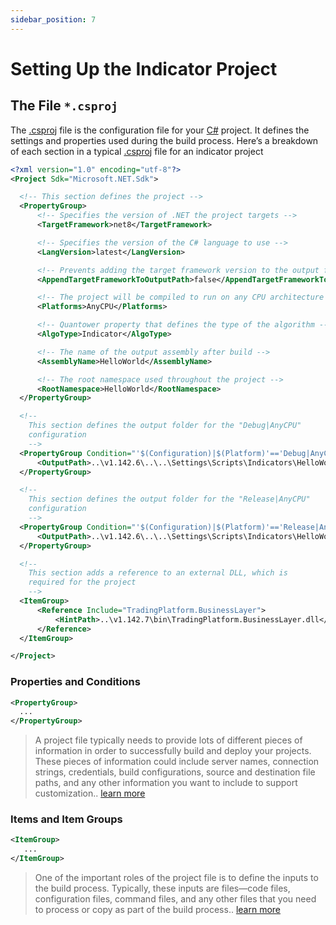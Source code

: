```yaml
---
sidebar_position: 7
---
```


# Setting Up the Indicator Project


## The File `*.csproj`

The [.csproj][20] file is the configuration file for your [C#][0] project. 
  It defines the settings and properties used during the build 
  process. Here’s a breakdown of each section in a typical [.csproj][20]
  file for an indicator project

```xml
<?xml version="1.0" encoding="utf-8"?>
<Project Sdk="Microsoft.NET.Sdk">

  <!-- This section defines the project -->
  <PropertyGroup>
      <!-- Specifies the version of .NET the project targets -->
      <TargetFramework>net8</TargetFramework>

      <!-- Specifies the version of the C# language to use -->
      <LangVersion>latest</LangVersion>

      <!-- Prevents adding the target framework version to the output folder name -->
      <AppendTargetFrameworkToOutputPath>false</AppendTargetFrameworkToOutputPath>

      <!-- The project will be compiled to run on any CPU architecture -->
      <Platforms>AnyCPU</Platforms>

      <!-- Quantower property that defines the type of the algorithm -->
      <AlgoType>Indicator</AlgoType>

      <!-- The name of the output assembly after build -->
      <AssemblyName>HelloWorld</AssemblyName>

      <!-- The root namespace used throughout the project -->
      <RootNamespace>HelloWorld</RootNamespace>
  </PropertyGroup>

  <!-- 
    This section defines the output folder for the "Debug|AnyCPU" 
    configuration 
    -->
  <PropertyGroup Condition="'$(Configuration)|$(Platform)'=='Debug|AnyCPU'">
      <OutputPath>..\v1.142.6\..\..\Settings\Scripts\Indicators\HelloWorld</OutputPath>
  </PropertyGroup>

  <!-- 
    This section defines the output folder for the "Release|AnyCPU" 
    configuration 
    -->
  <PropertyGroup Condition="'$(Configuration)|$(Platform)'=='Release|AnyCPU'">
      <OutputPath>..\v1.142.6\..\..\Settings\Scripts\Indicators\HelloWorld</OutputPath>
  </PropertyGroup>

  <!--  
    This section adds a reference to an external DLL, which is 
    required for the project 
    -->
  <ItemGroup>
      <Reference Include="TradingPlatform.BusinessLayer">
          <HintPath>..\v1.142.7\bin\TradingPlatform.BusinessLayer.dll</HintPath>
      </Reference>
  </ItemGroup>

</Project> 
```

### Properties and Conditions

```xml
<PropertyGroup>
  ...
</PropertyGroup>
```

> A project file typically needs to provide lots of different pieces of information in order to successfully build and deploy your projects. These pieces of information could include server names, connection strings, credentials, build configurations, source and destination file paths, and any other information you want to include to support customization.. [learn more][21]

### Items and Item Groups

```xml
<ItemGroup>
   ...
</ItemGroup>
```

> One of the important roles of the project file is to define the inputs to the build process. Typically, these inputs are files—code files, configuration files, command files, and any other files that you need to process or copy as part of the build process.. [learn more][22]

[0]: https://dotnet.microsoft.com/en-us/languages/csharp
[20]: https://learn.microsoft.com/en-us/aspnet/web-forms/overview/deployment/web-deployment-in-the-enterprise/understanding-the-project-file
[21]: https://learn.microsoft.com/en-us/aspnet/web-forms/overview/deployment/web-deployment-in-the-enterprise/understanding-the-project-file#items-and-item-groups
[22]: https://learn.microsoft.com/en-us/aspnet/web-forms/overview/deployment/web-deployment-in-the-enterprise/understanding-the-project-file#properties-and-conditions
